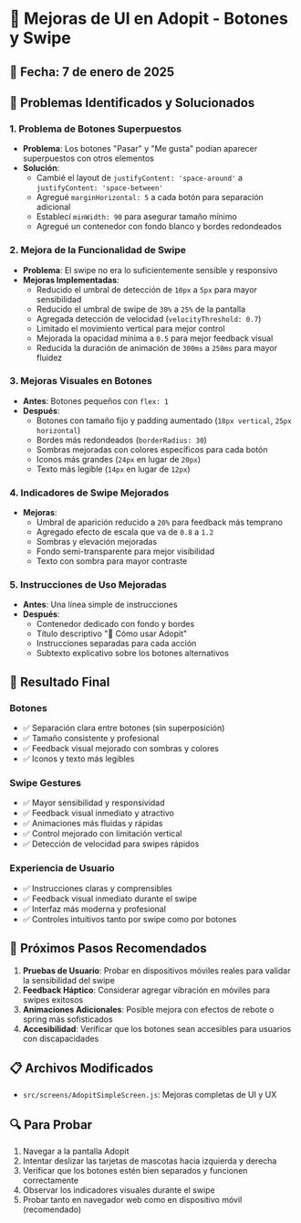 # 🎨 Mejoras de UI en Adopit - Botones y Swipe

## 📅 Fecha: 7 de enero de 2025

## 🔧 Problemas Identificados y Solucionados

### 1. **Problema de Botones Superpuestos**
- **Problema**: Los botones "Pasar" y "Me gusta" podían aparecer superpuestos con otros elementos
- **Solución**: 
  - Cambié el layout de `justifyContent: 'space-around'` a `justifyContent: 'space-between'`
  - Agregué `marginHorizontal: 5` a cada botón para separación adicional
  - Establecí `minWidth: 90` para asegurar tamaño mínimo
  - Agregué un contenedor con fondo blanco y bordes redondeados

### 2. **Mejora de la Funcionalidad de Swipe**
- **Problema**: El swipe no era lo suficientemente sensible y responsivo
- **Mejoras Implementadas**:
  - Reducido el umbral de detección de `10px` a `5px` para mayor sensibilidad
  - Reducido el umbral de swipe de `30%` a `25%` de la pantalla
  - Agregada detección de velocidad (`velocityThreshold: 0.7`)
  - Limitado el movimiento vertical para mejor control
  - Mejorada la opacidad mínima a `0.5` para mejor feedback visual
  - Reducida la duración de animación de `300ms` a `250ms` para mayor fluidez

### 3. **Mejoras Visuales en Botones**
- **Antes**: Botones pequeños con `flex: 1`
- **Después**: 
  - Botones con tamaño fijo y padding aumentado (`18px vertical`, `25px horizontal`)
  - Bordes más redondeados (`borderRadius: 30`)
  - Sombras mejoradas con colores específicos para cada botón
  - Iconos más grandes (`24px` en lugar de `20px`)
  - Texto más legible (`14px` en lugar de `12px`)

### 4. **Indicadores de Swipe Mejorados**
- **Mejoras**:
  - Umbral de aparición reducido a `20%` para feedback más temprano
  - Agregado efecto de escala que va de `0.8` a `1.2`
  - Sombras y elevación mejoradas
  - Fondo semi-transparente para mejor visibilidad
  - Texto con sombra para mayor contraste

### 5. **Instrucciones de Uso Mejoradas**
- **Antes**: Una línea simple de instrucciones
- **Después**: 
  - Contenedor dedicado con fondo y bordes
  - Título descriptivo "📱 Cómo usar Adopit"
  - Instrucciones separadas para cada acción
  - Subtexto explicativo sobre los botones alternativos

## 🎯 Resultado Final

### Botones
- ✅ Separación clara entre botones (sin superposición)
- ✅ Tamaño consistente y profesional
- ✅ Feedback visual mejorado con sombras y colores
- ✅ Iconos y texto más legibles

### Swipe Gestures
- ✅ Mayor sensibilidad y responsividad
- ✅ Feedback visual inmediato y atractivo
- ✅ Animaciones más fluidas y rápidas
- ✅ Control mejorado con limitación vertical
- ✅ Detección de velocidad para swipes rápidos

### Experiencia de Usuario
- ✅ Instrucciones claras y comprensibles
- ✅ Feedback visual inmediato durante el swipe
- ✅ Interfaz más moderna y profesional
- ✅ Controles intuitivos tanto por swipe como por botones

## 🚀 Próximos Pasos Recomendados

1. **Pruebas de Usuario**: Probar en dispositivos móviles reales para validar la sensibilidad del swipe
2. **Feedback Háptico**: Considerar agregar vibración en móviles para swipes exitosos
3. **Animaciones Adicionales**: Posible mejora con efectos de rebote o spring más sofisticados
4. **Accesibilidad**: Verificar que los botones sean accesibles para usuarios con discapacidades

## 📋 Archivos Modificados
- `src/screens/AdopitSimpleScreen.js`: Mejoras completas de UI y UX

## 🔍 Para Probar
1. Navegar a la pantalla Adopit
2. Intentar deslizar las tarjetas de mascotas hacia izquierda y derecha
3. Verificar que los botones estén bien separados y funcionen correctamente
4. Observar los indicadores visuales durante el swipe
5. Probar tanto en navegador web como en dispositivo móvil (recomendado)
